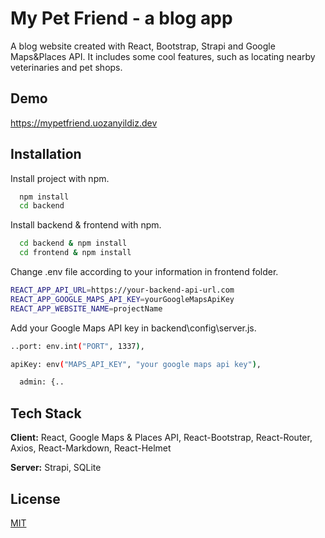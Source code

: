 # My Pet Friend - a blog app

A blog website created with React, Bootstrap, Strapi and Google Maps&Places API. It includes some cool features, such as locating nearby veterinaries and pet shops.

## Demo

https://mypetfriend.uozanyildiz.dev

## Installation

Install project with npm.

```bash
  npm install
  cd backend
```

Install backend & frontend with npm.

```bash
  cd backend & npm install
  cd frontend & npm install
```

Change .env file according to your information in frontend folder.

```bash
REACT_APP_API_URL=https://your-backend-api-url.com
REACT_APP_GOOGLE_MAPS_API_KEY=yourGoogleMapsApiKey
REACT_APP_WEBSITE_NAME=projectName
```

Add your Google Maps API key in backend\config\server.js.

```bash
..port: env.int("PORT", 1337),

apiKey: env("MAPS_API_KEY", "your google maps api key"),

  admin: {..

```

## Tech Stack

**Client:** React, Google Maps & Places API, React-Bootstrap, React-Router, Axios, React-Markdown, React-Helmet

**Server:** Strapi, SQLite

## License

[MIT](https://choosealicense.com/licenses/mit/)
